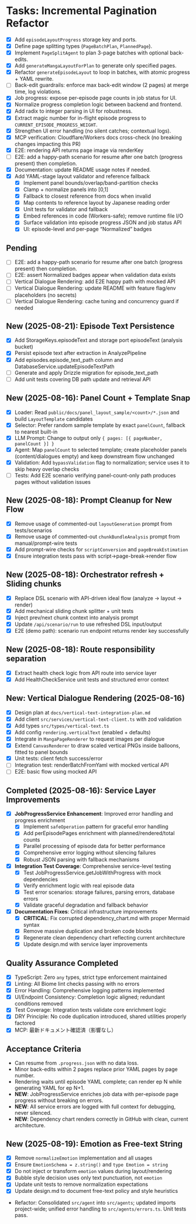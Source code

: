 # Tasks: Incremental Pagination Refactor

- [x] Add `episodeLayoutProgress` storage key and ports.
- [x] Define page splitting types (`PageBatchPlan`, `PlannedPage`).
- [x] Implement `PageSplitAgent` to plan 3-page batches with optional back-edits.
- [x] Add `generateMangaLayoutForPlan` to generate only specified pages.
- [x] Refactor `generateEpisodeLayout` to loop in batches, with atomic progress + YAML rewrite.
- [ ] Back-edit guardrails: enforce max back-edit window (2 pages) at merge time, log violations.
- [x] Job progress: expose per-episode page counts in job status for UI.
- [x] Normalize progress completion logic between backend and frontend.
- [x] Add radix to integer parsing in UI for robustness.
- [x] Extract magic number for in-flight episode progress to `CURRENT_EPISODE_PROGRESS_WEIGHT`.
- [x] Strengthen UI error handling (no silent catches; contextual logs).
- [x] MCP verification: Cloudflare/Workers docs cross-check (no breaking changes impacting this PR)
- [x] E2E: rendering API returns page image via renderKey
- [ ] E2E: add a happy-path scenario for resume after one batch (progress present) then completion.
- [x] Documentation: update README usage notes if needed.
- [x] Add YAML-stage layout validator and reference fallback
  - [x] Implement panel bounds/overlap/band-partition checks
  - [x] Clamp + normalize panels into [0,1]
  - [x] Fallback to closest reference from docs when invalid
  - [x] Map contents to reference layout by Japanese reading order
  - [x] Unit tests for validator and fallback
  - [x] Embed references in code (Workers-safe); remove runtime file I/O
  - [x] Surface validation into episode progress JSON and job status API
  - [x] UI: episode-level and per-page “Normalized” badges

## Pending

- [ ] E2E: add a happy-path scenario for resume after one batch (progress present) then completion.
- [ ] E2E: assert Normalized badges appear when validation data exists
- [ ] Vertical Dialogue Rendering: add E2E happy path with mocked API
- [ ] Vertical Dialogue Rendering: update README with feature flag/env placeholders (no secrets)
- [ ] Vertical Dialogue Rendering: cache tuning and concurrency guard if needed

## New (2025-08-21): Episode Text Persistence

- [x] Add StorageKeys.episodeText and storage port episodeText (analysis bucket)
- [x] Persist episode text after extraction in AnalyzePipeline
- [x] Add episodes.episode_text_path column and DatabaseService.updateEpisodeTextPath
- [ ] Generate and apply Drizzle migration for episode_text_path
- [ ] Add unit tests covering DB path update and retrieval API

## New (2025-08-16): Panel Count + Template Snap

- [x] Loader: Read `public/docs/panel_layout_sample/<count>/*.json` and build `LayoutTemplate` candidates
- [x] Selector: Prefer random sample template by exact `panelCount`, fallback to nearest built-in
- [x] LLM Prompt: Change to output only `{ pages: [{ pageNumber, panelCount }] }`
- [x] Agent: Map `panelCount` to selected template; create placeholder panels (content/dialogues empty) and keep downstream flow unchanged
- [x] Validation: Add `bypassValidation` flag to normalization; service uses it to skip heavy overlap checks
- [ ] Tests: Add E2E scenario verifying panel-count-only path produces pages without validation issues

## New (2025-08-18): Prompt Cleanup for New Flow

- [x] Remove usage of commented-out `layoutGeneration` prompt from tests/scenarios
- [x] Remove usage of commented-out `chunkBundleAnalysis` prompt from manual/prompt-wire tests
- [x] Add prompt-wire checks for `scriptConversion` and `pageBreakEstimation`
- [x] Ensure integration tests pass with script→page-break→render flow

## New (2025-08-18): Orchestrator refresh + Sliding chunks

- [x] Replace DSL scenario with API-driven ideal flow (analyze → layout → render)
- [x] Add mechanical sliding chunk splitter + unit tests
- [x] Inject prev/next chunk context into analysis prompt
- [x] Update `/api/scenario/run` to use refreshed DSL input/output
- [x] E2E (demo path): scenario run endpoint returns render key successfully

## New (2025-08-18): Route responsibility separation

- [x] Extract health check logic from API route into service layer
- [x] Add HealthCheckService unit tests and structured error context

## New: Vertical Dialogue Rendering (2025-08-16)

- [x] Design plan at `docs/vertical-text-integration-plan.md`
- [x] Add client `src/services/vertical-text-client.ts` with zod validation
- [x] Add types `src/types/vertical-text.ts`
- [x] Add config `rendering.verticalText` (enabled + defaults)
- [x] Integrate in `MangaPageRenderer` to request images per dialogue
- [x] Extend `CanvasRenderer` to draw scaled vertical PNGs inside balloons, fitted to panel bounds
- [x] Unit tests: client fetch success/error
- [ ] Integration test: renderBatchFromYaml with mocked vertical API
- [ ] E2E: basic flow using mocked API

## Completed (2025-08-16): Service Layer Improvements

- [x] **JobProgressService Enhancement**: Improved error handling and progress enrichment
  - [x] Implement `safeOperation` pattern for graceful error handling
  - [x] Add perEpisodePages enrichment with planned/rendered/total counts
  - [x] Parallel processing of episode data for better performance
  - [x] Comprehensive error logging without silencing failures
  - [x] Robust JSON parsing with fallback mechanisms

- [x] **Integration Test Coverage**: Comprehensive service-level testing
  - [x] Test JobProgressService.getJobWithProgress with mock dependencies
  - [x] Verify enrichment logic with real episode data
  - [x] Test error scenarios: storage failures, parsing errors, database errors
  - [x] Validate graceful degradation and fallback behavior

- [x] **Documentation Fixes**: Critical infrastructure improvements
  - [x] **CRITICAL**: Fix corrupted dependency_chart.md with proper Mermaid syntax
  - [x] Remove massive duplication and broken code blocks
  - [x] Regenerate clean dependency chart reflecting current architecture
  - [x] Update design.md with service layer improvements

## Quality Assurance Completed

- [x] TypeScript: Zero `any` types, strict type enforcement maintained
- [x] Linting: All Biome lint checks passing with no errors
- [x] Error Handling: Comprehensive logging patterns implemented
- [x] UI/Endpoint Consistency: Completion logic aligned; redundant conditions removed
- [x] Test Coverage: Integration tests validate core enrichment logic
- [x] DRY Principle: No code duplication introduced, shared utilities properly factored
- [x] MCP: 最新ドキュメント確認済（影響なし）

## Acceptance Criteria

- Can resume from `.progress.json` with no data loss.
- Minor back-edits within 2 pages replace prior YAML pages by page number.
- Rendering waits until episode YAML complete; can render ep N while generating YAML for ep N+1.
- **NEW**: JobProgressService enriches job data with per-episode page progress without breaking on errors.
- **NEW**: All service errors are logged with full context for debugging, never silenced.
- **NEW**: Dependency chart renders correctly in GitHub with clean, current architecture.

## New (2025-08-19): Emotion as Free-text String

- [x] Remove `normalizeEmotion` implementation and all usages
- [x] Ensure `EmotionSchema = z.string()` and `type Emotion = string`
- [x] Do not inject or transform `emotion` values during layout/rendering
- [x] Bubble style decision uses only text punctuation, not `emotion`
- [x] Update unit tests to remove normalization expectations
- [x] Update design.md to document free-text policy and style heuristics
- Refactor: Consolidated `src/agent` into `src/agents`; updated imports project-wide; unified error handling to `src/agents/errors.ts`. Unit tests pass.
